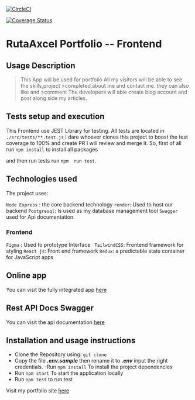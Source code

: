 [![CircleCI](https://dl.circleci.com/status-badge/img/gh/Rutarenzi/portfolio/tree/main.svg?style=svg)](https://dl.circleci.com/status-badge/redirect/gh/Rutarenzi/portfolio/tree/main)

[![Coverage Status](https://coveralls.io/repos/github/Rutarenzi/portfolio/badge.svg?branch=main)](https://coveralls.io/github/Rutarenzi/portfolio?branch=main)


# RutaAxcel Portfolio -- Frontend

## Usage Description

>This App will be used for portfolio
>All my visitors will be able to see the skills,project >completed,about me and contact me. they can also like and >comment
>The developers will able create blog account and post along side my articles. 

## Tests setup and execution

This Frontend use JEST Library for testing.
All tests are located in `./src/tests/**.test.js`
I dare whoever clones this project to boost the test coverage to 100% and create PR I will review and merge it.
So, first of all run `npm install` to install all packages 

and then run tests run `npm  run test`.

## Technologies used 

The project uses:

`Node Express` : the core backend technology
`render`: Used to host our backend 
`Postgresql`: Is used as my database management tool
`Swagger` used for Api documentation.

### Frontend

`Figma` : Used to prototype Interface
` TailwindCSS`: Frontend framework for styling
`React js`: Front end framework
`Redux`: a predictable state container for JavaScript apps

## Online app 

You can visit the fully integrated app [here](#)

## Rest API Docs Swagger

You can visit the api documentation [here](https://my-brand-api-zgjz.onrender.com/docs/)

## Installation and usage instructions

- Clone the Repository using: `git clone `
- Copy the file **_.env.sample_** then rename it to **_.env_** input the right credentials.
-Run `npm install` To install the project dependencies
- Run `npm start` To start the application locally
- Run `npm test` to run test

Visit my portfolio site [here](#)
